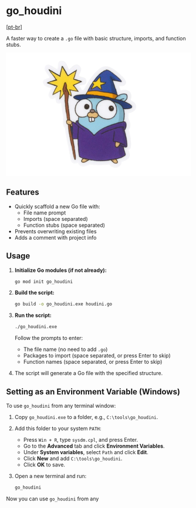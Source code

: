 # go_houdini
<a href="https://github.com/luizfiuzaa/go_houdini/blob/main/doc/README_pt-br.md">[pt-br]</a>

A faster way to create a `.go` file with basic structure, imports, and function stubs.

![Gopher wizard](doc/assets/gopher.png)

## Features

- Quickly scaffold a new Go file with:
  - File name prompt
  - Imports (space separated)
  - Function stubs (space separated)
- Prevents overwriting existing files
- Adds a comment with project info

## Usage

1. **Initialize Go modules (if not already):**
   ```sh
   go mod init go_houdini
   ```

2. **Build the script:**
   ```sh
   go build -o go_houdini.exe houdini.go
   ```

3. **Run the script:**
   ```sh
   ./go_houdini.exe
   ```
   Follow the prompts to enter:
   - The file name (no need to add `.go`)
   - Packages to import (space separated, or press Enter to skip)
   - Function names (space separated, or press Enter to skip)

4. The script will generate a Go file with the specified structure.

## Setting as an Environment Variable (Windows)

To use `go_houdini` from any terminal window:

1. Copy `go_houdini.exe` to a folder, e.g., `C:\tools\go_houdini`.
2. Add this folder to your system `PATH`:
   - Press `Win + R`, type `sysdm.cpl`, and press Enter.
   - Go to the **Advanced** tab and click **Environment Variables**.
   - Under **System variables**, select `Path` and click **Edit**.
   - Click **New** and add `C:\tools\go_houdini`.
   - Click **OK** to save.

3. Open a new terminal and run:
   ```sh
   go_houdini
   ```

Now you can use `go_houdini` from any